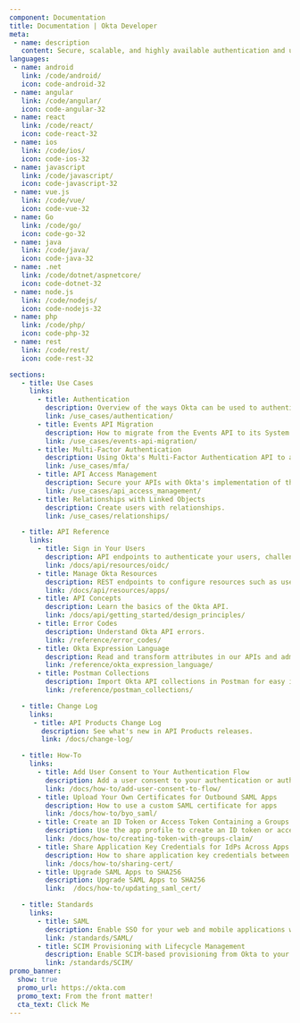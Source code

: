 ```yaml
---
component: Documentation
title: Documentation | Okta Developer
meta:
 - name: description
   content: Secure, scalable, and highly available authentication and user management for any app.
languages:
 - name: android
   link: /code/android/
   icon: code-android-32
 - name: angular
   link: /code/angular/
   icon: code-angular-32
 - name: react
   link: /code/react/
   icon: code-react-32
 - name: ios
   link: /code/ios/
   icon: code-ios-32
 - name: javascript
   link: /code/javascript/
   icon: code-javascript-32
 - name: vue.js
   link: /code/vue/
   icon: code-vue-32
 - name: Go
   link: /code/go/
   icon: code-go-32
 - name: java
   link: /code/java/
   icon: code-java-32
 - name: .net
   link: /code/dotnet/aspnetcore/
   icon: code-dotnet-32
 - name: node.js
   link: /code/nodejs/
   icon: code-nodejs-32
 - name: php
   link: /code/php/
   icon: code-php-32
 - name: rest
   link: /code/rest/
   icon: code-rest-32

sections:
   - title: Use Cases
     links:
       - title: Authentication
         description: Overview of the ways Okta can be used to authenticate users depending on your needs.
         link: /use_cases/authentication/
       - title: Events API Migration
         description: How to migrate from the Events API to its System Log API replacement.
         link: /use_cases/events-api-migration/
       - title: Multi-Factor Authentication
         description: Using Okta's Multi-Factor Authentication API to add MFA to an existing application.
         link: /use_cases/mfa/
       - title: API Access Management
         description: Secure your APIs with Okta's implementation of the OAuth 2.0 standard.
         link: /use_cases/api_access_management/
       - title: Relationships with Linked Objects
         description: Create users with relationships.
         link: /use_cases/relationships/

   - title: API Reference
     links:
       - title: Sign in Your Users
         description: API endpoints to authenticate your users, challenge for factors, recover passwords, and more.
         link: /docs/api/resources/oidc/
       - title: Manage Okta Resources
         description: REST endpoints to configure resources such as users, apps, sessions, and factors whenever you need.
         link: /docs/api/resources/apps/
       - title: API Concepts
         description: Learn the basics of the Okta API.
         link: /docs/api/getting_started/design_principles/
       - title: Error Codes
         description: Understand Okta API errors.
         link: /reference/error_codes/
       - title: Okta Expression Language
         description: Read and transform attributes in our APIs and admin UI.
         link: /reference/okta_expression_language/
       - title: Postman Collections
         description: Import Okta API collections in Postman for easy inspection.
         link: /reference/postman_collections/

   - title: Change Log
     links:
      - title: API Products Change Log
        description: See what's new in API Products releases.
        link: /docs/change-log/

   - title: How-To
     links:
       - title: Add User Consent to Your Authentication Flow
         description: Add a user consent to your authentication or authorization flow
         link: /docs/how-to/add-user-consent-to-flow/
       - title: Upload Your Own Certificates for Outbound SAML Apps
         description: How to use a custom SAML certificate for apps
         link: /docs/how-to/byo_saml/
       - title: Create an ID Token or Access Token Containing a Groups Claim
         description: Use the app profile to create an ID token or access token that contains a groups claim
         link: /docs/how-to/creating-token-with-groups-claim/
       - title: Share Application Key Credentials for IdPs Across Apps
         description: How to share application key credentials between apps
         link: /docs/how-to/sharing-cert/
       - title: Upgrade SAML Apps to SHA256
         description: Upgrade SAML Apps to SHA256
         link:  /docs/how-to/updating_saml_cert/

   - title: Standards
     links:
       - title: SAML
         description: Enable SSO for your web and mobile applications with SAML.
         link: /standards/SAML/
       - title: SCIM Provisioning with Lifecycle Management
         description: Enable SCIM-based provisioning from Okta to your application.
         link: /standards/SCIM/
promo_banner:
  show: true
  promo_url: https://okta.com
  promo_text: From the front matter!
  cta_text: Click Me
---
```

